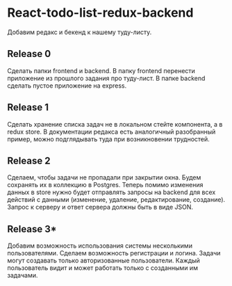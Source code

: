 # React-todo-list-redux-backend

Добавим редакс и бекенд к нашему туду-листу.

## Release 0
Сделать папки frontend и backend. В папку frontend перенести приложение из прошлого задания про туду-лист.
В папке backend сделать пустое приложение на express.

## Release 1
Сделать хранение списка задач не в локальном стейте компонента, а в redux store. В документации редакса есть аналогичный разобранный пример, можно подглядывать туда при возникновении трудностей.

## Release 2
Сделаем, чтобы задачи не пропадали при закрытии окна. Будем сохранять их в коллекцию в Postgres. Теперь помимо изменения данных в store нужно будет отправлять запросы на backend для всех действий с данными (изменение, удаление, редактирование, создание). Запрос к серверу и ответ сервера должны быть в виде JSON.

## Release 3*
Добавим возможность использования системы несколькими пользователями. Сделаем возможность регистрации и логина. Задачи могут создавать только авторизованные пользователи. Каждый пользователь видит и может работать только с созданными им задачами.

